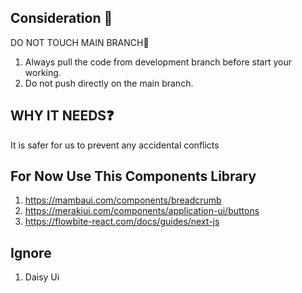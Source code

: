 
## Consideration 📍 

DO NOT TOUCH MAIN BRANCH🌿 
1. Always pull the code from development branch before start your working.
2. Do not push directly on the main branch. 

## WHY IT NEEDS❓

It is safer for us to prevent any accidental conflicts


## For Now Use This Components Library
1. https://mambaui.com/components/breadcrumb
2. https://merakiui.com/components/application-ui/buttons
3. https://flowbite-react.com/docs/guides/next-js 

## Ignore

1. Daisy Ui


